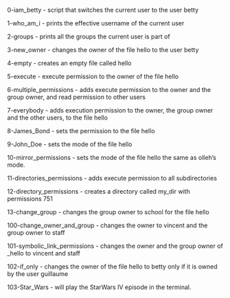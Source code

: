 0-iam_betty - script that switches the current user to the user betty

1-who_am_i - prints the effective username of the current user

2-groups - prints all the groups the current user is part of

3-new_owner - changes the owner of the file hello to the user betty

4-empty - creates an empty file called hello

5-execute - execute permission to the owner of the file hello

6-multiple_permissions - adds execute permission to the owner and the group owner, and read permission to other users

7-everybody - adds execution permission to the owner, the group owner and the other users, to the file hello

8-James_Bond - sets the permission to the file hello

9-John_Doe - sets the mode of the file hello

10-mirror_permissions - sets the mode of the file hello the same as olleh’s mode.

11-directories_permissions - adds execute permission to all subdirectories

12-directory_permissions - creates a directory called my_dir with permissions 751 

13-change_group - changes the group owner to school for the file hello

100-change_owner_and_group - changes the owner to vincent and the group owner to staff

101-symbolic_link_permissions - changes the owner and the group owner of _hello to vincent and staff

102-if_only - changes the owner of the file hello to betty only if it is owned by the user guillaume

103-Star_Wars - will play the StarWars IV episode in the terminal.


